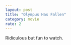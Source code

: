 ```yaml
---
layout: post
title: "Olympus Has Fallen"
category: movie
rate: 2
---
```


Ridiculous but fun to watch.
